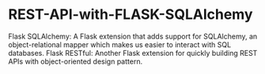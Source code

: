 # REST-API-with-FLASK-SQLAlchemy
Flask SQLAlchemy: A Flask extension that adds support for SQLAlchemy, an object-relational mapper which makes us easier to interact with SQL databases. Flask RESTful: Another Flask extension for quickly building REST APIs with object-oriented design pattern.
